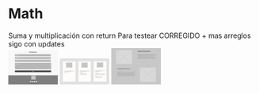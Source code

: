 # Math
Suma y multiplicación con return
Para testear CORREGIDO + mas arreglos
sigo con updates
<br>
<img src="Images/LandingWireframe5.png" width="100"/>
<img src="Images/LandingWireframe4.png" width="100"/>
<img src="Images/LandingWireframe3.png" width="100"/>
